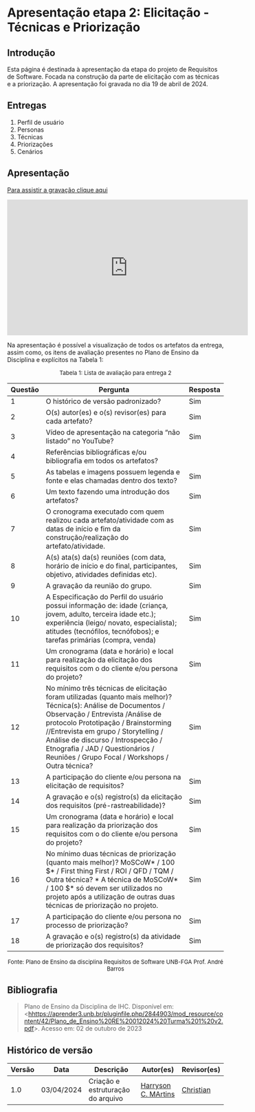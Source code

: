 # Apresentação etapa 2: Elicitação -Técnicas e Priorização



## Introdução

Esta página é destinada à apresentação da etapa  do projeto de Requisitos de Software. Focada na construção da parte de elicitação com as técnicas e a priorização. A apresentação foi gravada no dia 19 de abril de 2024.



## Entregas

1. Perfil de usuário
2. Personas
3. Técnicas
4. Priorizações 
5. Cenários


## Apresentação

[Para assistir a gravação clique aqui](https://youtu.be/2S2Yr7c_a5o)

<center>

<iframe width="560" height="315" src="https://www.youtube.com/embed/2S2Yr7c_a5o?si=Mr4oPtAVjXG9uEZF" title="YouTube video player" frameborder="0" allow="accelerometer; autoplay; clipboard-write; encrypted-media; gyroscope; picture-in-picture; web-share" referrerpolicy="strict-origin-when-cross-origin" allowfullscreen></iframe>

</center>

Na apresentação é possível a visualização de todos os artefatos da entrega, assim como, os itens de avaliação presentes no Plano de Ensino da Disciplina e explícitos na Tabela 1:

<center>

<font size="2"><p style="text-align: center">Tabela 1: Lista de avaliação para entrega 2</p></font>


| Questão | Pergunta | Resposta |
|---------|----------|----------|
| 1       | O histórico de versão padronizado? |   Sim       |
| 2       | O(s) autor(es) e o(s) revisor(es) para cada artefato? |  Sim        |
| 3       | Vídeo de apresentação na categoria “não listado” no YouTube? |    Sim      |
| 4       | Referências bibliográficas e/ou bibliografia em todos os artefatos? |          |
| 5       | As tabelas e imagens possuem legenda e fonte e elas chamadas dentro dos texto? |   Sim       |
| 6       | Um texto fazendo uma introdução dos artefatos? |     Sim     |
| 7       | O cronograma executado com quem realizou cada artefato/atividade com as datas de início e fim da construção/realização do artefato/atividade. |  Sim       |
| 8       | A(s) ata(s) da(s) reuniões (com data, horário de início e do final, participantes, objetivo, atividades definidas etc). |    Sim      |
| 9       | A gravação da reunião do grupo. |   Sim       |
| 10      | A Especificação do Perfil do usuário possui informação de:  idade (criança, jovem, adulto, terceira idade etc.);  experiência (leigo/ novato, especialista); atitudes (tecnófilos, tecnófobos); e tarefas primárias (compra, venda) |    Sim      |
| 11      | Um cronograma (data e horário) e local para realização da elicitação dos requisitos com o do cliente e/ou persona do projeto? |  Sim        |
| 12     | No mínimo três técnicas de elicitação foram utilizadas (quanto mais melhor)? Técnica(s): Análise de Documentos / Observação / Entrevista /Análise de protocolo Prototipação / Brainstorming //Entrevista em grupo / Storytelling / Análise de discurso / Introspecção / Etnografia / JAD / Questionários / Reuniões / Grupo Focal / Workshops / Outra técnica? |      Sim    |
| 13     | A participação do cliente e/ou persona na elicitação de requisitos? |    Sim      |
| 14      | A gravação e o(s) registro(s) da elicitação dos requisitos (pré-rastreabilidade)? |   Sim       |
| 15      | Um cronograma (data e horário) e local para realização da priorização dos requisitos com o do cliente e/ou persona do projeto? |  Sim        |
| 16      | No mínimo duas técnicas de priorização (quanto mais melhor)? MoSCoW* / 100 $* / First thing First / ROI / QFD / TQM / Outra técnica? * A técnica de MoSCoW* / 100 $* só devem ser utilizados no projeto após a utilização de outras duas técnicas de priorização no projeto. |  Sim        |
| 17     | A participação do cliente e/ou persona no processo de priorização? | Sim         |
| 18      | A gravação e o(s) registro(s) da atividade de priorização dos requisitos? | Sim         |


<font size="2"><p style="text-align: center">Fonte: Plano de Ensino da disciplina Requisitos de Software UNB-FGA Prof. André Barros</p></font>

</center>



## Bibliografia

> Plano de Ensino da Disciplina de IHC. Disponível em: <<hhttps://aprender3.unb.br/pluginfile.php/2844903/mod_resource/content/42/Plano_de_Ensino%20RE%20012024%20Turma%201%20v2.pdf>>. Acesso em: 02 de outubro de 2023



## Histórico de versão

| Versão |    Data    | Descrição                         | Autor(es)                                      | Revisor(es)                                    |
| ------ | :--------: | --------------------------------- | ---------------------------------------------- | ---------------------------------------------- |
| 1.0    | 03/04/2024 | Criação e estruturação do arquivo |[Harryson C. MArtins](https://github.com/harry-cmartin) |[Christian](https://github.com/crstyhs)|